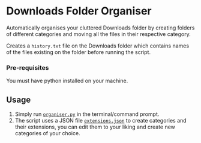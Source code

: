 # Downloads Folder Organiser
Automatically organises your cluttered Downloads folder by creating folders of different categories and moving all the files in their respective category.

Creates a `history.txt` file on the Downloads folder which contains names of the files existing on the folder before running the script. 

### Pre-requisites
You must have python installed on your machine.

## Usage
1. Simply run [`organiser.py`](./organiser.py) in the terminal/command prompt.
2. The script uses a JSON file [`extensions.json`](./extensions.json) to create categories and their extensions, you can edit them to your liking and create new categories of your choice.
